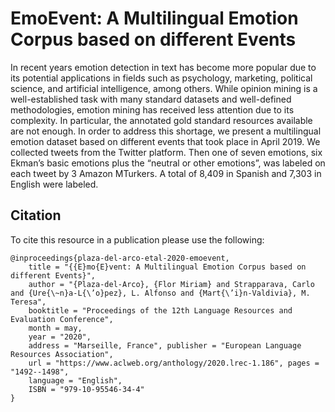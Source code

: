 # EmoEvent: A Multilingual Emotion Corpus based on different Events

In recent years emotion detection in text has become more popular due to its potential applications in fields such as psychology,
marketing, political science, and artificial intelligence, among others. While opinion mining is a well-established task with many
standard datasets and well-defined methodologies, emotion mining has received less attention due to its complexity. In particular,
the annotated gold standard resources available are not enough. In order to address this shortage, we present a multilingual emotion
dataset based on different events that took place in April 2019. We collected tweets from the Twitter platform. Then one of seven
emotions, six Ekman’s basic emotions plus the “neutral or other emotions”, was labeled on each tweet by 3 Amazon MTurkers. A total
of 8,409 in Spanish and 7,303 in English were labeled.

## Citation

To cite this resource in a publication please use the following:

```
@inproceedings{plaza-del-arco-etal-2020-emoevent,
    title = "{{E}mo{E}vent: A Multilingual Emotion Corpus based on different Events}",
    author = "{Plaza-del-Arco}, {Flor Miriam} and Strapparava, Carlo and {Ure{\~n}a-L{\’o}pez}, L. Alfonso and {Mart{\’i}n-Valdivia}, M. Teresa",
    booktitle = "Proceedings of the 12th Language Resources and Evaluation Conference",
    month = may,
    year = "2020",
    address = "Marseille, France", publisher = "European Language Resources Association",
    url = "https://www.aclweb.org/anthology/2020.lrec-1.186", pages = "1492--1498",
    language = "English",
    ISBN = "979-10-95546-34-4"
} 
```
